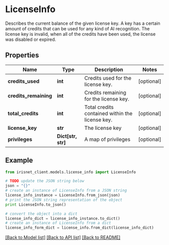 # LicenseInfo

Describes the current balance of the given license key. A key has a certain amount of credits that can be used for any kind of AI recognition. The license key is invalid, when all of the credits have been used, the license was disabled or expired.

## Properties
Name | Type | Description | Notes
------------ | ------------- | ------------- | -------------
**credits_used** | **int** | Credits used for the license key. | [optional] 
**credits_remaining** | **int** | Credits remaining for the license key. | [optional] 
**total_credits** | **int** | Total credits contained within the license key. | [optional] 
**license_key** | **str** | The license key | [optional] 
**privileges** | **Dict[str, str]** | A map of privileges | [optional] 

## Example

```python
from irisnet_client.models.license_info import LicenseInfo

# TODO update the JSON string below
json = "{}"
# create an instance of LicenseInfo from a JSON string
license_info_instance = LicenseInfo.from_json(json)
# print the JSON string representation of the object
print LicenseInfo.to_json()

# convert the object into a dict
license_info_dict = license_info_instance.to_dict()
# create an instance of LicenseInfo from a dict
license_info_form_dict = license_info.from_dict(license_info_dict)
```
[[Back to Model list]](../README.md#documentation-for-models) [[Back to API list]](../README.md#documentation-for-api-endpoints) [[Back to README]](../README.md)


